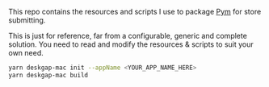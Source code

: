This repo contains the resources and scripts I use to package [Pym](http://github.com/patr0nus/Pym) for store submitting.

This is just for reference, far from a configurable, generic and complete solution. You need to read and modify the resources & scripts to suit your own need.

```sh
yarn deskgap-mac init --appName <YOUR_APP_NAME_HERE>
yarn deskgap-mac build

```
